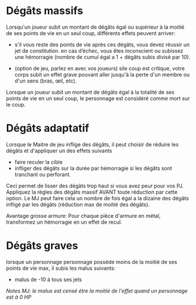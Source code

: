 # Dégâts massifs
Lorsqu'un joueur subit un montant de dégâts égal ou supérieur à la moitié de ses points de vie en un seul coup, différents effets peuvent arriver:

-   s'il vous reste des points de vie après ces dégâts, vous devez réussir un jet de constitution. en cas d’échec, vous êtes inconscient ou subissez une hémorragie (nombre de cumul égal a 1 + dégâts subis divisé par 10).
    
-   (option de jeu, parlez en avec vos joueurs) sile coup est critique, votre corps subit un effet grave pouvant aller jusqu'à la perte d'un membre ou d'un sens (bras, œil, etc).


Lorsque un joueur subit un montant de dégâts égal à la totalité de ses points de vie en un seul coup, le personnage est considéré comme mort sur le coup.

# Dégâts adaptatif
Lorsque le Maitre de jeu inflige des dégâts, il peut choisir de réduire les dégâts et d'appliquer un des effets suivants
- faire reculer la cible
- infliger des dégâts sur la durée par hémorragie si les dégâts sont tranchant ou perforant. 

Ceci permet de lisser des dégâts trop haut si vous avez peur pour vos PJ.
Appliquez la règles des dégâts massif AVANT toute réduction par cette option.
Le MJ peut faire cela un nombre de fois égal a la dizaine des dégâts infligé par les dégâts (réduction max de moitié des dégâts).

Avantage grosse armure: Pour chaque pièce d'armure en métal, transformez un hémorragie en un effet de recul.

# Dégâts graves
lorsque un personnage personnage possède moins de la moitié de ses points de vie max, il subis les malus suivants:
- malus de -10 à tous ses jets

*Notes MJ: le malus est censé étre la moitié de l'effet quand un personnage est à 0 HP*